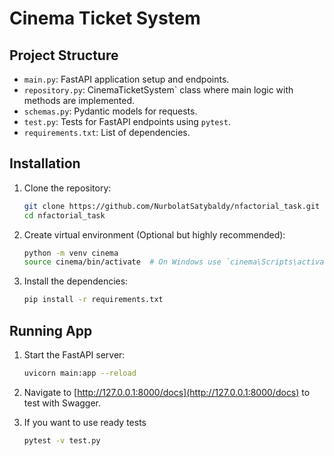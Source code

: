 # Cinema Ticket System

## Project Structure

- `main.py`: FastAPI application setup and endpoints.
- `repository.py`: CinemaTicketSystem` class where main logic with methods are implemented.
- `schemas.py`: Pydantic models for requests.
- `test.py`: Tests for FastAPI endpoints using `pytest`.
- `requirements.txt`: List of dependencies.

## Installation

1. Clone the repository:
   ```bash
   git clone https://github.com/NurbolatSatybaldy/nfactorial_task.git
   cd nfactorial_task
   ```

2. Create virtual environment (Optional but highly recommended): 
   ```bash
   python -m venv cinema
   source cinema/bin/activate  # On Windows use `cinema\Scripts\activate`
   ```

3. Install the dependencies:

   ```bash
   pip install -r requirements.txt
   ```

## Running App
1. Start the FastAPI server:
   ```bash
   uvicorn main:app --reload
   ```

2. Navigate to [http://127.0.0.1:8000/docs](http://127.0.0.1:8000/docs)  to test with Swagger.

3. If you want to use ready tests
   ```bash
   pytest -v test.py
   ```
